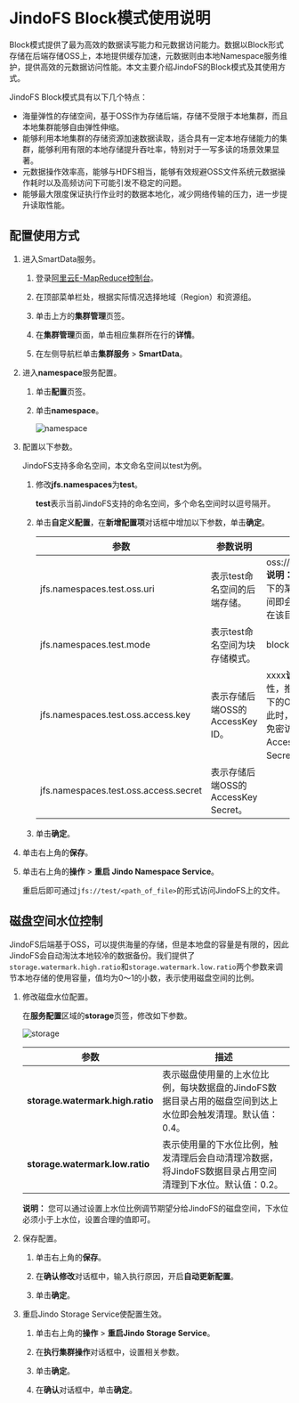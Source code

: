 # JindoFS Block模式使用说明

Block模式提供了最为高效的数据读写能力和元数据访问能力。数据以Block形式存储在后端存储OSS上，本地提供缓存加速，元数据则由本地Namespace服务维护，提供高效的元数据访问性能。本文主要介绍JindoFS的Block模式及其使用方式。

JindoFS Block模式具有以下几个特点：

-   海量弹性的存储空间，基于OSS作为存储后端，存储不受限于本地集群，而且本地集群能够自由弹性伸缩。
-   能够利用本地集群的存储资源加速数据读取，适合具有一定本地存储能力的集群，能够利用有限的本地存储提升吞吐率，特别对于一写多读的场景效果显著。
-   元数据操作效率高，能够与HDFS相当，能够有效规避OSS文件系统元数据操作耗时以及高频访问下可能引发不稳定的问题。
-   能够最大限度保证执行作业时的数据本地化，减少网络传输的压力，进一步提升读取性能。

## 配置使用方式

1.  进入SmartData服务。

    1.  登录[阿里云E-MapReduce控制台](https://emr.console.aliyun.com/)。

    2.  在顶部菜单栏处，根据实际情况选择地域（Region）和资源组。

    3.  单击上方的**集群管理**页签。

    4.  在**集群管理**页面，单击相应集群所在行的**详情**。

    5.  在左侧导航栏单击**集群服务** \> **SmartData**。

2.  进入**namespace**服务配置。

    1.  单击**配置**页签。

    2.  单击**namespace**。

        ![namespace](https://static-aliyun-doc.oss-accelerate.aliyuncs.com/assets/img/zh-CN/0357459951/p161094.png)

3.  配置以下参数。

    JindoFS支持多命名空间，本文命名空间以test为例。

    1.  修改**jfs.namespaces**为**test**。

        **test**表示当前JindoFS支持的命名空间，多个命名空间时以逗号隔开。

    2.  单击**自定义配置**，在**新增配置项**对话框中增加以下参数，单击**确定**。

        |参数|参数说明|示例|
        |--|----|--|
        |jfs.namespaces.test.oss.uri|表示test命名空间的后端存储。|oss://<oss\_bucket\>/<oss\_dir\>/**说明：** 推荐配置到OSS bucket下的某一个具体目录，该命名空间即会将Block模式的数据块存放在该目录下。 |
        |jfs.namespaces.test.mode|表示test命名空间为块存储模式。|block|
        |jfs.namespaces.test.oss.access.key|表示存储后端OSS的AccessKey ID。|xxxx**说明：** 考虑到性能和稳定性，推荐使用同账户、同Region下的OSS bucket作为存储后端，此时，E-MapReduce集群能够免密访问OSS，无需配置AccessKey ID和AccessKey Secret。 |
        |jfs.namespaces.test.oss.access.secret|表示存储后端OSS的AccessKey Secret。|

    3.  单击**确定**。

4.  单击右上角的**保存**。

5.  单击右上角的**操作** \> **重启 Jindo Namespace Service**。

    重启后即可通过`jfs://test/<path_of_file>`的形式访问JindoFS上的文件。


## 磁盘空间水位控制

JindoFS后端基于OSS，可以提供海量的存储，但是本地盘的容量是有限的，因此JindoFS会自动淘汰本地较冷的数据备份。我们提供了`storage.watermark.high.ratio`和`storage.watermark.low.ratio`两个参数来调节本地存储的使用容量，值均为0～1的小数，表示使用磁盘空间的比例。

1.  修改磁盘水位配置。

    在**服务配置**区域的**storage**页签，修改如下参数。

    ![storage](https://static-aliyun-doc.oss-accelerate.aliyuncs.com/assets/img/zh-CN/0257459951/p161207.png)

    |参数|描述|
    |--|--|
    |**storage.watermark.high.ratio**|表示磁盘使用量的上水位比例，每块数据盘的JindoFS数据目录占用的磁盘空间到达上水位即会触发清理。默认值：0.4。|
    |**storage.watermark.low.ratio**|表示使用量的下水位比例，触发清理后会自动清理冷数据，将JindoFS数据目录占用空间清理到下水位。默认值：0.2。|

    **说明：** 您可以通过设置上水位比例调节期望分给JindoFS的磁盘空间，下水位必须小于上水位，设置合理的值即可。

2.  保存配置。

    1.  单击右上角的**保存**。

    2.  在**确认修改**对话框中，输入执行原因，开启**自动更新配置**。

    3.  单击**确定**。

3.  重启Jindo Storage Service使配置生效。

    1.  单击右上角的**操作** \> **重启Jindo Storage Service**。

    2.  在**执行集群操作**对话框中，设置相关参数。

    3.  单击**确定**。

    4.  在**确认**对话框中，单击**确定**。



